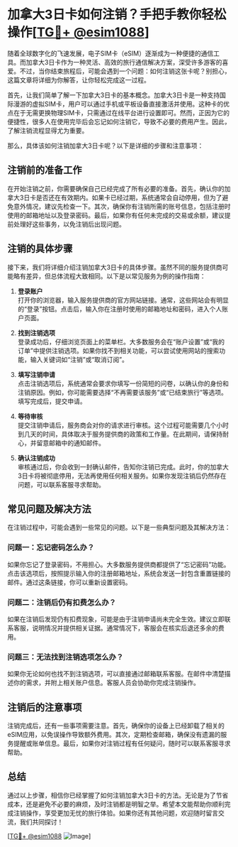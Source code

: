 # 加拿大3日卡如何注销？手把手教你轻松操作[[TG💪+ @esim1088](https://t.me/s/esim1088)]

随着全球数字化的飞速发展，电子SIM卡（eSIM）逐渐成为一种便捷的通信工具。而加拿大3日卡作为一种灵活、高效的旅行通信解决方案，深受许多游客的喜爱。不过，当你结束旅程后，可能会遇到一个问题：如何注销这张卡呢？别担心，这篇文章将详细为你解答，让你轻松完成这一过程。

首先，让我们简单了解一下加拿大3日卡的基本概念。加拿大3日卡是一种支持国际漫游的虚拟SIM卡，用户可以通过手机或平板设备直接激活并使用。这种卡的优点在于无需更换物理SIM卡，只需通过在线平台进行设置即可。然而，正因为它的便捷性，很多人在使用完毕后会忘记如何注销它，导致不必要的费用产生。因此，了解注销流程显得尤为重要。

那么，具体该如何注销加拿大3日卡呢？以下是详细的步骤和注意事项：

## 注销前的准备工作

在开始注销之前，你需要确保自己已经完成了所有必要的准备。首先，确认你的加拿大3日卡是否还在有效期内。如果卡已经过期，系统通常会自动停用，但为了避免意外情况，建议先检查一下。其次，确保你有注销所需的账号信息，包括注册时使用的邮箱地址以及登录密码。最后，如果你有任何未完成的交易或余额，建议提前处理好这些事务，以免注销后出现问题。

## 注销的具体步骤

接下来，我们将详细介绍注销加拿大3日卡的具体步骤。虽然不同的服务提供商可能略有差异，但总体流程大致相同。以下是以常见服务为例的操作指南：

1. **登录账户**  
   打开你的浏览器，输入服务提供商的官方网站链接。通常，这些网站会有明显的“登录”按钮。点击后，输入你在注册时使用的邮箱地址和密码，进入个人账户页面。

2. **找到注销选项**  
   登录成功后，仔细浏览页面上的菜单栏。大多数服务会在“账户设置”或“我的订单”中提供注销选项。如果你找不到相关功能，可以尝试使用网站的搜索功能，输入关键词如“注销”或“取消订阅”。

3. **填写注销申请**  
   点击注销选项后，系统通常会要求你填写一份简短的问卷，以确认你的身份和注销原因。例如，你可能需要选择“不再需要该服务”或“已结束旅行”等选项。填写完成后，提交申请。

4. **等待审核**  
   提交注销申请后，服务商会对你的请求进行审核。这个过程可能需要几个小时到几天的时间，具体取决于服务提供商的政策和工作量。在此期间，请保持耐心，并留意邮箱中的通知邮件。

5. **确认注销成功**  
   审核通过后，你会收到一封确认邮件，告知你注销已完成。此时，你的加拿大3日卡将被彻底停用，无法再使用任何相关服务。如果你发现注销后仍然存在问题，可以联系客服寻求帮助。

## 常见问题及解决方法

在注销过程中，可能会遇到一些常见的问题。以下是一些典型问题及其解决方法：

### 问题一：忘记密码怎么办？
如果你忘记了登录密码，不用担心。大多数服务提供商都提供了“忘记密码”功能。点击该选项后，按照提示输入你的注册邮箱地址，系统会发送一封包含重置链接的邮件。通过这条链接，你可以重新设置密码。

### 问题二：注销后仍有扣费怎么办？
如果在注销后发现仍有扣费现象，可能是由于注销申请尚未完全生效。建议立即联系客服，说明情况并提供相关证据。通常情况下，客服会在核实后退还多余的费用。

### 问题三：无法找到注销选项怎么办？
如果你无论如何也找不到注销选项，可以直接通过邮箱联系客服。在邮件中清楚描述你的需求，并附上相关账户信息。客服人员会协助你完成注销操作。

## 注销后的注意事项

注销完成后，还有一些事项需要注意。首先，确保你的设备上已经卸载了相关的eSIM应用，以免误操作导致额外费用。其次，定期检查邮箱，确保没有遗漏的服务提醒或账单信息。最后，如果你对注销过程有任何疑问，随时可以联系客服寻求帮助。

## 总结

通过以上步骤，相信你已经掌握了如何注销加拿大3日卡的方法。无论是为了节省成本，还是避免不必要的麻烦，及时注销都是明智之举。希望本文能帮助你顺利完成注销操作，享受更加无忧的旅行体验。如果你还有其他问题，欢迎随时留言交流，我们共同探讨！

[[TG💪+ @esim1088](https://t.me/s/esim1088) ![Image](https://i.postimg.cc/4NQfJmqS/Snipaste-2025-05-13-00-14-12.png)]